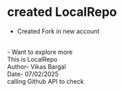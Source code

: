 # created LocalRepo
- Created Fork in new account
<br>
- Want to explore more

 <br> 
This is LocalRepo
<br>
Author- Vikas Bargal
<br>
Date- 07/02/2025


<br>
calling Github API to check 
<br>
